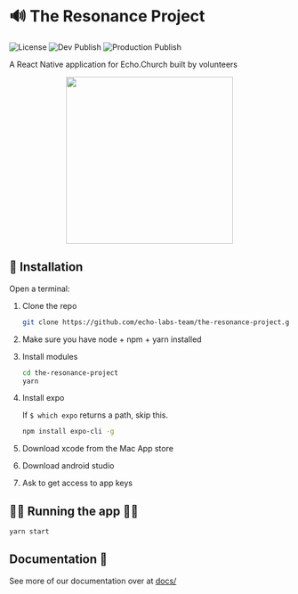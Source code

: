 # 🔊 The Resonance Project

![License](https://img.shields.io/github/license/echo-labs-team/the-resonance-project)
![Dev Publish](https://github.com/echo-labs-team/the-resonance-project/workflows/Dev%20Publish/badge.svg?branch=dev)
![Production Publish](https://github.com/echo-labs-team/the-resonance-project/workflows/Production%20Publish/badge.svg)

A React Native application for Echo.Church built by volunteers

<p align="center"><img src="https://echo.church/wp-content/uploads/2018/01/echo_logo_main_header.png" width="300" /></p>

## 🔌 Installation

Open a terminal:

1. Clone the repo

   ```sh
   git clone https://github.com/echo-labs-team/the-resonance-project.git
   ```

2. Make sure you have node + npm + yarn installed

3. Install modules

   ```sh
   cd the-resonance-project
   yarn
   ```

4. Install expo

   If `$ which expo` returns a path, skip this.

   ```sh
   npm install expo-cli -g
   ```

5. Download xcode from the Mac App store
6. Download android studio
7. Ask to get access to app keys

## 👩‍💻 Running the app 👨‍💻

```sh
yarn start
```

## Documentation 📃

See more of our documentation over at [docs/](https://github.com/echo-labs-team/the-resonance-project/tree/dev/docs)
